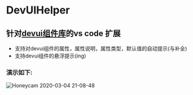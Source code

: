 # DevUIHelper
## 针对[devui组件库](https://devui.design/components/get-start)的vs code 扩展
- 支持对devui组件的属性，属性说明，属性类型，默认值的自动提示(与补全)
- 支持devui组件的悬浮提示(ing)

### 演示如下:
![Honeycam 2020-03-04 21-08-48](https://gitee.com/istarwyh/images/raw/master/1583327463_20200304211051097_16406.gif)

